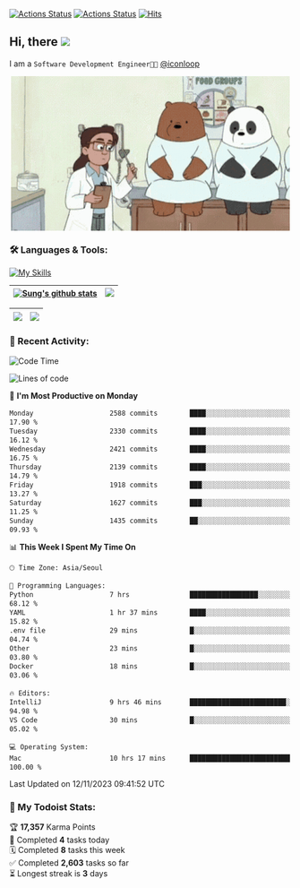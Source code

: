 
[![Actions Status](https://github.com/ddok2/ddok2/workflows/Todoist%20Readme/badge.svg)](https://github.com/ddok2/ddok2/actions)
[![Actions Status](https://github.com/ddok2/ddok2/workflows/wakatime-stats/badge.svg)](https://github.com/ddok2/ddok2/actions)
[![Hits](https://hits.seeyoufarm.com/api/count/incr/badge.svg?url=https%3A%2F%2Fgithub.com%2Fddok2&count_bg=%23FF9595&title_bg=%23555555&icon=github.svg&icon_color=%23FFFFFF&title=hits&edge_flat=false)](https://hits.seeyoufarm.com)

<!-- ![visitors](https://visitor-badge.laobi.icu/badge?page_id=ddok2.ddok2) -->
## Hi, there <img src="https://raw.githubusercontent.com/MartinHeinz/MartinHeinz/master/wave.gif" width="3%">

I am a `Software Development Engineer🧑‍💻` [@iconloop](https://github.com/iconloop)


<p align="center">
    <img align="center" alt="GIF" src="img/debugging.gif" />
</p>


### 🛠 Languages & Tools:

[![My Skills](https://skillicons.dev/icons?i=go,js,ts,py,express,react,svelte,jquery,pug,mongodb,mysql,redis,aws,docker,kubernetes)](https://skillicons.dev)


| <a href="https://github-readme-stats.vercel.app/api?username=ddok2&show_icons=true&include_all_commits=true&count_private=true&theme=buefy&hide_border=true"><img align="center" src="https://github-readme-stats.vercel.app/api?username=ddok2&show_icons=true&include_all_commits=true&count_private=true&theme=buefy&hide_border=true" alt="Sung's github stats" /></a> | <a href="https://github.com/ddok2"><img src="http://github-readme-streak-stats.herokuapp.com?user=ddok2&hide_border=true" /></a> |
| ------------- |------------- |


| <a href="https://github.com/ddok2"><img align="center" src="https://github-readme-stats.vercel.app/api/top-langs/?username=ddok2&theme=buefy&hide=html,css&hide_border=true" /></a> | <a href="https://github.com/ddok2"><img align="center" src="https://activity-graph.herokuapp.com/graph?username=ddok2&theme=github&hide_border=true" height="250" /></a> |
| ------------- |--------------------------------------------------------------------------------------------------------------------------------------------------------------------------|


<!-- <details open>
    <summary>📈 My GitHub Stats</summary>
    <p align="center">
        <a href="https://github.com/ddok2">
            <img align="center" src="https://github-readme-stats.vercel.app/api?username=ddok2&show_icons=true&include_all_commits=true&count_private=true&theme=buefy&hide_border=true" alt="Sung's github stats" />
        </a>
    </p>
</details>
<details>
    <summary>💬 Top Languages</summary>
    <p align="center"> 
        <a href="https://github.com/ddok2">
            <img align="center" src="https://github-readme-stats.vercel.app/api/top-langs/?username=ddok2&layout=compact&theme=buefy&hide=html,css&hide_border=true" />
        </a>
    </p>
</details> -->


### 🌈 Recent Activity:
<!--START_SECTION:waka-->
![Code Time](http://img.shields.io/badge/Code%20Time-2%2C325%20hrs%2023%20mins-blue)

![Lines of code](https://img.shields.io/badge/From%20Hello%20World%20I%27ve%20Written-11.5%20million%20lines%20of%20code-blue)

📅 **I'm Most Productive on Monday** 

```text
Monday                   2588 commits        ████░░░░░░░░░░░░░░░░░░░░░   17.90 % 
Tuesday                  2330 commits        ████░░░░░░░░░░░░░░░░░░░░░   16.12 % 
Wednesday                2421 commits        ████░░░░░░░░░░░░░░░░░░░░░   16.75 % 
Thursday                 2139 commits        ████░░░░░░░░░░░░░░░░░░░░░   14.79 % 
Friday                   1918 commits        ███░░░░░░░░░░░░░░░░░░░░░░   13.27 % 
Saturday                 1627 commits        ███░░░░░░░░░░░░░░░░░░░░░░   11.25 % 
Sunday                   1435 commits        ██░░░░░░░░░░░░░░░░░░░░░░░   09.93 % 
```


📊 **This Week I Spent My Time On** 

```text
🕑︎ Time Zone: Asia/Seoul

💬 Programming Languages: 
Python                   7 hrs               █████████████████░░░░░░░░   68.12 % 
YAML                     1 hr 37 mins        ████░░░░░░░░░░░░░░░░░░░░░   15.82 % 
.env file                29 mins             █░░░░░░░░░░░░░░░░░░░░░░░░   04.74 % 
Other                    23 mins             █░░░░░░░░░░░░░░░░░░░░░░░░   03.80 % 
Docker                   18 mins             █░░░░░░░░░░░░░░░░░░░░░░░░   03.06 % 

🔥 Editors: 
IntelliJ                 9 hrs 46 mins       ████████████████████████░   94.98 % 
VS Code                  30 mins             █░░░░░░░░░░░░░░░░░░░░░░░░   05.02 % 

💻 Operating System: 
Mac                      10 hrs 17 mins      █████████████████████████   100.00 % 
```


 Last Updated on 12/11/2023 09:41:52 UTC
<!--END_SECTION:waka-->

### 🚧 My Todoist Stats:
<!-- TODO-IST:START -->
🏆  **17,357** Karma Points           
🌸  Completed **4** tasks today           
🗓  Completed **8** tasks this week           
✅  Completed **2,603** tasks so far           
⏳  Longest streak is **3** days
<!-- TODO-IST:END -->


